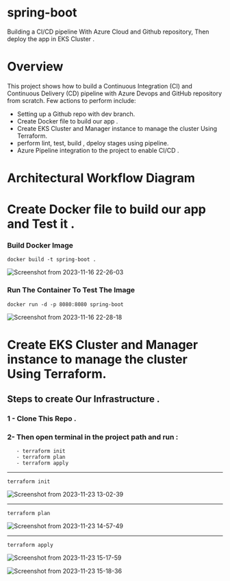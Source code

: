 # spring-boot
Building a CI/CD pipeline With Azure Cloud and Github repository, Then deploy the app in EKS Cluster .

####
# Overview
####
This project shows how to build a Continuous Integration (CI) and Continuous Delivery (CD) pipeline with Azure Devops and GitHub repository from scratch. Few actions to perform include:
  * Setting up a Github repo with dev branch.
  * Create Docker file to build our app .
  * Create EKS Cluster and Manager instance to manage the cluster Using Terraform.
  * perform lint, test, build , dpeloy stages using pipeline.
  * Azure Pipeline integration to the project to enable CI/CD .
    
    
# Architectural Workflow Diagram
#### 


# Create Docker file to build our app and Test it .
### Build Docker Image
```
docker build -t spring-boot .
```
![Screenshot from 2023-11-16 22-26-03](https://github.com/Alielhaba/Spring-boot-app/assets/118537759/a1c66b7f-e0f5-4963-ad9a-fb87096b57e1)

### Run The Container To Test The Image 
```
docker run -d -p 8080:8080 spring-boot
```
![Screenshot from 2023-11-16 22-28-18](https://github.com/Alielhaba/Spring-boot-app/assets/118537759/ab00e326-9ff0-4d77-b8a8-504d9c20fdc2)

# Create EKS Cluster and Manager instance to manage the cluster Using Terraform.
## Steps to create Our Infrastructure .
### 1 - Clone This Repo  .
### 2- Then open terminal in the project path and run : 
       - terraform init
       - terraform plan
       - terraform apply

------------------------------------------------------------------------------------------------------------------------------------------

```
terraform init
```
![Screenshot from 2023-11-23 13-02-39](https://github.com/Alielhaba/Spring-boot-app/assets/118537759/8205da77-5870-41ca-b041-311eed5f2a03)


------------------------------------------------------------------------------------------------------------------------------------------
```
terraform plan
```
![Screenshot from 2023-11-23 14-57-49](https://github.com/Alielhaba/Spring-boot-app/assets/118537759/8c38607e-a767-46b7-82a8-e4bf32529c91)

------------------------------------------------------------------------------------------------------------------------------------------

```
terraform apply
```
![Screenshot from 2023-11-23 15-17-59](https://github.com/Alielhaba/Spring-boot-app/assets/118537759/947404bf-8e75-4d7d-ae7a-c7b346d5ff21)

![Screenshot from 2023-11-23 15-18-36](https://github.com/Alielhaba/Spring-boot-app/assets/118537759/6a428d92-479f-4728-af33-f9e8581ca0b0)
















        

